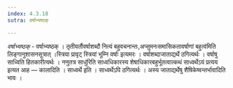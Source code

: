```yaml
---
index: 4.3.18
sutra: वर्षाभ्यष्ठक्

---
```

_वर्षाभ्यष्ठक्_ - वर्षाभ्यष्ठक् । तृतीयर्तौवर्षाशब्दौ नित्यं बहुवचनान्तः,अप्सुमनःसमासिकतावर्षाणां बहुत्व॑मिति लिङ्गानुशासनसूत्रात् ।स्त्रिया प्रावृट् स्त्रियां भूम्नि वर्षाः॑ इत्यमरः । वर्षाशब्दाजाताद्यर्थे ठगित्यर्थः । वर्षाषु साध्विति हितकारीत्यर्थः । ननुतत्र साधु॑रिति साध्वधिकारस्य शेषाधिकारबहुर्भूतत्वात्कथं साध्वर्थेऽयं प्रत्यय इत्यत आह — कालादिति । साध्वर्थे इति । साध्वर्थेऽपि ठगित्यर्थः । अस्य जाताद्यर्थेषु शैषिकेष्वन्तर्भावादिति भावः ।